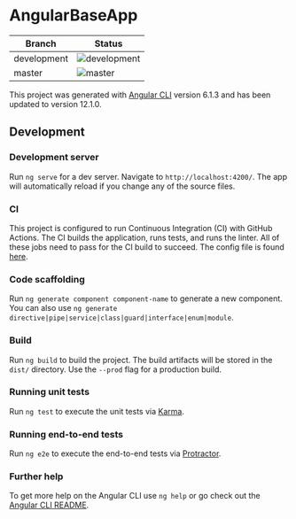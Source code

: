 # AngularBaseApp

| Branch      | Status                                                                                                                        |
| ----------- | ----------------------------------------------------------------------------------------------------------------------------- |
| development | ![development](https://github.com/Karvel/angular-base-app/workflows/Build,%20Test,%20and%20Lint/badge.svg?branch=development) |
| master      | ![master](https://github.com/Karvel/angular-base-app/workflows/Build,%20Test,%20and%20Lint/badge.svg?branch=master)           |

This project was generated with [Angular CLI](https://github.com/angular/angular-cli) version 6.1.3 and has been updated to version 12.1.0.

## Development

### Development server

Run `ng serve` for a dev server. Navigate to `http://localhost:4200/`. The app will automatically reload if you change any of the source files.

### CI

This project is configured to run Continuous Integration (CI) with GitHub Actions. The CI builds the application, runs tests, and runs the linter. All of these jobs need to pass for the CI build to succeed. The config file is found [here](./.github/workflows/build-and-test.yml).

### Code scaffolding

Run `ng generate component component-name` to generate a new component. You can also use `ng generate directive|pipe|service|class|guard|interface|enum|module`.

### Build

Run `ng build` to build the project. The build artifacts will be stored in the `dist/` directory. Use the `--prod` flag for a production build.

### Running unit tests

Run `ng test` to execute the unit tests via [Karma](https://karma-runner.github.io).

### Running end-to-end tests

Run `ng e2e` to execute the end-to-end tests via [Protractor](http://www.protractortest.org/).

### Further help

To get more help on the Angular CLI use `ng help` or go check out the [Angular CLI README](https://github.com/angular/angular-cli/blob/master/README.md).
